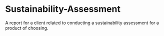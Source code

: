 # Sustainability-Assessment
A report for a client related to conducting a sustainability assessment for a product of choosing.
